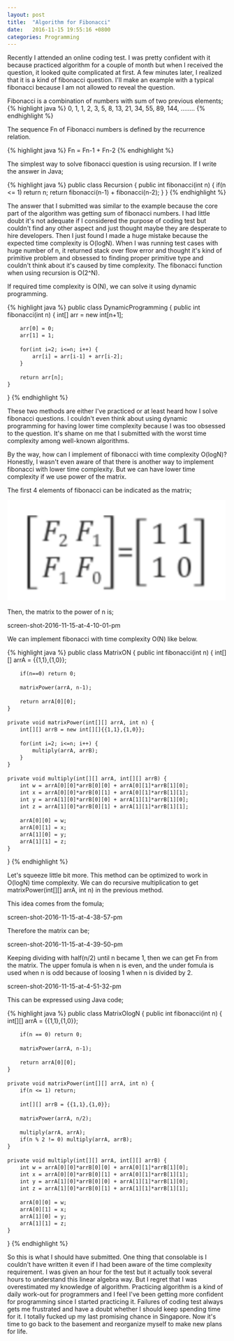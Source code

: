 ```yaml
---
layout: post
title:  "Algorithm for Fibonacci"
date:   2016-11-15 19:55:16 +0800
categories: Programming
---
```



Recently I attended an online coding test. I was pretty confident with it because practiced algorithm for a couple of month but when I received the question, it looked quite complicated at first. A few minutes later, I realized that it is a kind of fibonacci question. I'll make an example with a typical fibonacci because I am not allowed to reveal the question.

Fibonacci is a combination of numbers with sum of two previous elements;
{% highlight java %}
0, 1, 1, 2, 3, 5, 8, 13, 21, 34, 55, 89, 144, ……..
{% endhighlight %}

The sequence Fn of Fibonacci numbers is defined by the recurrence relation.

{% highlight java %}
Fn = Fn-1 + Fn-2
{% endhighlight %}

The simplest way to solve fibonacci question is using recursion. If I write the answer in Java;

{% highlight java %}
public class Recursion {
    public int fibonacci(int n) {
        if(n <= 1) return n;
        return fibonacci(n-1) + fibonacci(n-2);
    }
}
{% endhighlight %}

The answer that I submitted was similar to the example because the core part of the algorithm was getting sum of fibonacci numbers. I had little doubt it's not adequate if I considered the purpose of coding test but couldn't find any other aspect and just thought maybe they are desperate to hire developers. Then I just found I made a huge mistake because the expected time complexity is O(logN). When I was running test cases with huge number of n, it returned stack over flow error and thought it's kind of primitive problem and obsessed to finding proper primitive type and couldn't think about it's caused by time complexity. The fibonacci function when using recursion is O(2^N).

If required time complexity is O(N), we can solve it using dynamic programming.

{% highlight java %}
public class DynamicProgramming {
    public int fibonacci(int n) {
        int[] arr = new int[n+1];

        arr[0] = 0;
        arr[1] = 1;

        for(int i=2; i<=n; i++) {
            arr[i] = arr[i-1] + arr[i-2];
        }

        return arr[n];
    }
}
{% endhighlight %}

These two methods are either I've practiced or at least heard how I solve fibonacci questions. I couldn't even think about using dynamic programming for having lower time complexity because I was too obsessed to the question. It's shame on me that I submitted with the worst time complexity among well-known algorithms.

By the way, how can I implement of fibonacci with time complexity O(logN)? Honestly, I wasn't even aware of that there is another way to implement fibonacci with lower time complexity. But we can have lower time complexity if we use power of the matrix.

The first 4 elements of fibonacci can be indicated as the matrix;

<img src="/assets/screen-shot-2016-11-15-at-3-57-19-pm.png" width="500px">
<br/>





Then, the matrix to the power of n is;

screen-shot-2016-11-15-at-4-10-01-pm







We can implement fibonacci with time complexity O(N) like below.

{% highlight java %}
public class MatrixON {
    public int fibonacci(int n) {
        int[][] arrA = {{1,1},{1,0}};

        if(n==0) return 0;

        matrixPower(arrA, n-1);

        return arrA[0][0];
    }

    private void matrixPower(int[][] arrA, int n) {
        int[][] arrB = new int[][]{{1,1},{1,0}};

        for(int i=2; i<=n; i++) {
            multiply(arrA, arrB);
        }
    }

    private void multiply(int[][] arrA, int[][] arrB) {
        int w = arrA[0][0]*arrB[0][0] + arrA[0][1]*arrB[1][0];
        int x = arrA[0][0]*arrB[0][1] + arrA[0][1]*arrB[1][1];
        int y = arrA[1][0]*arrB[0][0] + arrA[1][1]*arrB[1][0];
        int z = arrA[1][0]*arrB[0][1] + arrA[1][1]*arrB[1][1];

        arrA[0][0] = w;
        arrA[0][1] = x;
        arrA[1][0] = y;
        arrA[1][1] = z;
    }
}
{% endhighlight %}

Let's squeeze little bit more. This method can be optimized to work in O(logN) time complexity. We can do recursive multiplication to get matrixPower(int[][] arrA, int n) in the previous method.

This idea comes from the fomula;

screen-shot-2016-11-15-at-4-38-57-pm

Therefore the matrix can be;

screen-shot-2016-11-15-at-4-39-50-pm

Keeping dividing with half(n/2) until n became 1, then we can get Fn from the matrix. The upper fomula is when n is even, and the under fomula is used when n is odd because of loosing 1 when n is divided by 2.

screen-shot-2016-11-15-at-4-51-32-pm

This can be expressed using Java code;

{% highlight java %}
public class MatrixOlogN {
    public int fibonacci(int n) {
        int[][] arrA = {{1,1},{1,0}};

        if(n == 0) return 0;

        matrixPower(arrA, n-1);

        return arrA[0][0];
    }

    private void matrixPower(int[][] arrA, int n) {
        if(n <= 1) return;

        int[][] arrB = {{1,1},{1,0}};

        matrixPower(arrA, n/2);

        multiply(arrA, arrA);
        if(n % 2 != 0) multiply(arrA, arrB);
    }

    private void multiply(int[][] arrA, int[][] arrB) {
        int w = arrA[0][0]*arrB[0][0] + arrA[0][1]*arrB[1][0];
        int x = arrA[0][0]*arrB[0][1] + arrA[0][1]*arrB[1][1];
        int y = arrA[1][0]*arrB[0][0] + arrA[1][1]*arrB[1][0];
        int z = arrA[1][0]*arrB[0][1] + arrA[1][1]*arrB[1][1];

        arrA[0][0] = w;
        arrA[0][1] = x;
        arrA[1][0] = y;
        arrA[1][1] = z;
    }
}
{% endhighlight %}

So this is what I should have submitted. One thing that consolable is I couldn't have written it even if I had been aware of the time complexity requirement. I was given an hour for the test but it actually took several hours to understand this linear algebra way. But I regret that I was overestimated my knowledge of algorithm. Practicing algorithm is a kind of daily work-out for programmers and I feel I've been getting more confident for programming since I started practicing it. Failures of coding test always gets me frustrated and have a doubt whether I should keep spending time for it.  I totally fucked up my last promising chance in Singapore. Now it's time to go back to the basement and reorganize myself to make new plans for life.
